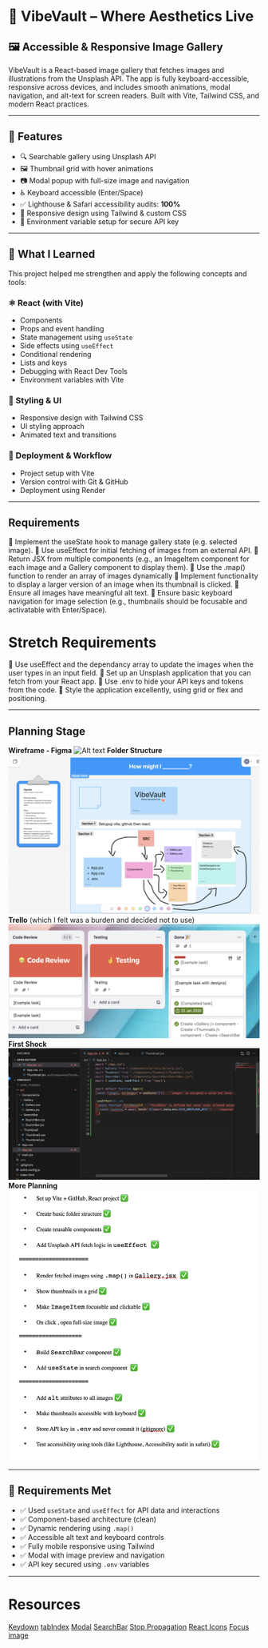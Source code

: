 # 🎨 VibeVault – Where Aesthetics Live

## 🖼️ Accessible & Responsive Image Gallery

VibeVault is a React-based image gallery that fetches images and illustrations from the Unsplash API. The app is fully keyboard-accessible, responsive across devices, and includes smooth animations, modal navigation, and alt-text for screen readers. Built with Vite, Tailwind CSS, and modern React practices.

---

## 🚀 Features

- 🔍 Searchable gallery using Unsplash API
- 🖼️ Thumbnail grid with hover animations
- 📷 Modal popup with full-size image and navigation
- ♿ Keyboard accessible (Enter/Space)
- ✅ Lighthouse & Safari accessibility audits: **100%**
- 💅 Responsive design using Tailwind & custom CSS
- 🔐 Environment variable setup for secure API key

---

## 🧠 What I Learned

This project helped me strengthen and apply the following concepts and tools:

### ⚛️ React (with Vite)
- Components 
- Props and event handling
- State management using `useState`
- Side effects using `useEffect`
- Conditional rendering
- Lists and keys
- Debugging with React Dev Tools
- Environment variables with Vite

### 🎨 Styling & UI
- Responsive design with Tailwind CSS
- UI styling approach
- Animated text and transitions

### 🚀 Deployment & Workflow
- Project setup with Vite
- Version control with Git & GitHub
- Deployment using Render

---

## Requirements

🎯 Implement the useState hook to manage gallery state (e.g. selected image).
🎯 Use useEffect for initial fetching of images from an external API.
🎯 Return JSX from multiple components (e.g., an ImageItem component for each image and a Gallery component to display them).
🎯 Use the .map() function to render an array of images dynamically
🎯 Implement functionality to display a larger version of an image when its thumbnail is clicked.
🎯 Ensure all images have meaningful alt text.
🎯 Ensure basic keyboard navigation for image selection (e.g., thumbnails should be focusable and activatable with Enter/Space).

# Stretch Requirements

🏹 Use useEffect and the dependancy array to update the images when the user types in an input field.
🏹 Set up an Unsplash application that you can fetch from your React app.
🏹 Use .env to hide your API keys and tokens from the code.
🏹 Style the application excellently, using grid or flex and positioning.

---

## Planning Stage

**Wireframe - Figma**
![Alt text](./images/wireframe.png)
**Folder Structure**
![Alt text](./images/structure.png)
**Trello** (which I felt was a burden and decided not to use)
![Alt text](./images/Trello.png)
**First Shock**
![Alt text](./images/redLines.png)
**More Planning**
![Alt text](./images/planning.png)

---

## 🎯 Requirements Met

- ✅ Used `useState` and `useEffect` for API data and interactions
- ✅ Component-based architecture (clean)
- ✅ Dynamic rendering using `.map()`
- ✅ Accessible alt text and keyboard controls
- ✅ Fully mobile responsive using Tailwind
- ✅ Modal with image preview and navigation
- ✅ API key secured using `.env` variables

---

# Resources
[Keydown](https://developer.mozilla.org/en-US/docs/Web/API/Element/keydown_event)
[tabIndex](https://developer.mozilla.org/en-US/docs/Web/HTML/Reference/Global_attributes/tabindex)
[Modal](https://www.youtube.com/watch?v=FSY2A0vzwko)
[SearchBar](https://www.youtube.com/watch?v=sWVgMcz8Q44)
[Stop Propagation](https://developer.mozilla.org/en-US/docs/Web/API/Event/stopPropagation)
[React Icons](https://react-icons.github.io/react-icons/icons/hi/)
[Focus image](https://react.dev/learn/synchronizing-with-effects#focus-a-field-on-mount)













